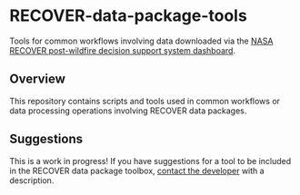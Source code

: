 
# RECOVER-data-package-tools
Tools for common workflows involving data downloaded via the [NASA RECOVER post-wildfire decision support system dashboard](https://www.arcgis.com/apps/dashboards/19af90a8bc5d41188ed855d249bc1c72).

## Overview

This repository contains scripts and tools used in common workflows or data processing operations involving RECOVER data packages. 

## Suggestions

This is a work in progress! If you have suggestions for a tool to be included in the RECOVER data package toolbox, [contact the developer](mailto:colerosner@isu.edu?subject=[GitHub]%20RECOVER%20Tool%20Suggestion) with a description.
